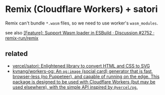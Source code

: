 # Remix (Cloudflare Workers) + satori

Remix can't bundle `*.wasm` files, so we need to use worker's `wasm_modules`.

see also [\[Feature\]: Support Wasm loader in ESBuild · Discussion #2752 · remix-run/remix](https://github.com/remix-run/remix/discussions/2752)

## related

- [vercel/satori: Enlightened library to convert HTML and CSS to SVG](https://github.com/vercel/satori)
- [kvnang/workers-og: An `og:image` (social card) generator that is fast, browser-less (no Puppeteer), and capable of running on the edge. This package is designed to be used with Cloudflare Workers (but may be used elsewhere), with the simple API inspired by `@vercel/og`.](https://github.com/kvnang/workers-og)
